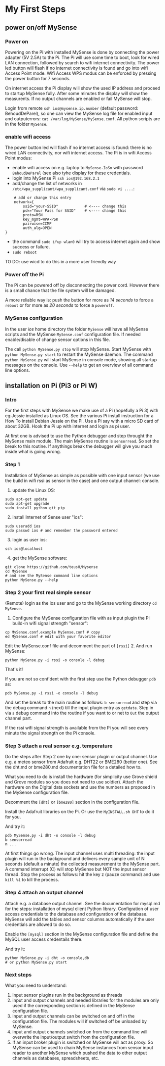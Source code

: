 # My First Steps
## power on/off MySense
### Power on
Powering on the Pi with installed MySense is done by connecting the power adapter (5V 2.5A) to the Pi.
The Pi will use some time to boot, look for wired LAN connection, followed by search to wifi internet connectivity. The power led button will flash if no internet connectivity is found and go into wifi Access Point mode.
Wifi Access WPS modus can be enforced by pressing the power button for 7 seconds.

On internet access the Pi display will show the used IP address and proceed to startup MySense fully. After some minutes the display will show the measurents.
If no output channels are enabled or fail MySense will stop.

Login from remote `ssh ios@mysense.ip.number` (default password: BehoudDeParel), so one can view the MySense log file for enabled input and outputerrors: `cat /var/log/MySense/MySense.conf`.
All python scripts are in the folder `MySense`.

### enable wifi access
The power button led will flash if no internet access is found: there is no wired LAN connectivity, nor wifi internet access.
The Pi is in wifi Access Point modus:
* enable wifi access on e.g. laptop to `MySense-IoSn` with password `BehoudDeParel` (see also tyhe display for these credentials.
* login into MySense Pi `ssh ios@192.168.2.1`
* add/change the list of networks in `/etc/wpa_supplicant/wpa_supplicant.conf` via `sudo vi ....`:
```
    # add or change this entry
    network={
        ssid="your-SSID"            # <---- change this
        psk="Your Pass for SSID"    # <---- change this
        proto=RSN
        key_mgmt=WPA-PSK
        pairwise=CCMP
        auth_alg=OPEN
}
```
* the command `sudo ifup wlan0` will try to access internet again and show success or failure.
* `sudo reboot`

TO DO: use wicd to do this in a more user friendly way

### Power off the Pi
The Pi can be powered off by disconnecting the power cord. However there is a small chance that the file system will be damaged.

A more reliable way is: push the button for more as *14 seconds* to force a `reboot` or for more as *20 seconds* to force a `poweroff`.


### MySense configuration
In the user *ios* home directory the folder `MySense` will have all MySense scripts and the MySense `MySense.conf` configuration file.
If needed enable/disable of change sensor options in this file.

The call `python MySense.py stop` will stop MySense. Start MySense with `python MySense.py start` to restart the MySense daemon. The command `python MySense.py` will start MySense in console mode, showing all startup messages on the console. Use `--help` to get an overview of all command line options.

## installation on Pi (Pi3 or Pi W)
### Intro
For the first steps with MySense we make use of a Pi (hopefully a Pi 3) with eg Jessie installed as Linux OS. See the various Pi install instruction for a How To install Debian Jessie on the Pi. Use a Pi say with a micro SD card of about 32GB. Hook the Pi up with internet and login as pi user.

At first one is advised to use the Python debugger and step throught the MySense main module. The main MySense routine is `sensorread`. So set the break to this routine.
If anythings break the debugger will give you much inside what is going wrong.
### Step 1
Installation of MySense as simple as possible with one input sensor (we use the build in wifi rssi as sensor in the case) and one output channel: console.

1. update the Linux OS:
```shell
sudo apt-get update
sudo apt-get upgrade
sudo install python git pip
```
2. install Internet of Sense user "ios":
```shell
sudo useradd ios
sudo passwd ios # and remember the password entered
```
3. login as user ios:
```shell
ssh ios@localhost
```
4. get the MySense software:
```shell
git clone https://github.com/teusH/Mysense
cd MySense
# and see the MySense command line options
python MySense.py --help
```
### Step 2 your first real simple sensor
(Remote) login as the ios user and go to the MySense working directory `cd MySense`.
1. Configure the MySense configuration file with as input plugin the Pi build-in wifi signal strength "sensor":
```
cp MySense.conf.example MySense.conf # copy
ed MySense.conf # edit with your favorite editor
```
Edit the MySense.conf file and decomment the part of `[rssi]`
2. And run MySense:
```shell
python MySense.py -i rssi -o console -l debug
```
That's it!

If you are not so confident with the first step use the Python debugger `pdb` as:
```shell
pdb MySense.py -i rssi -o console -l debug
```
And set the break to the main routine as follows: `b sensorread` and step via the debug command `n` (next) till the input plugin entry as `getdata`. Step in via `s` debug command into the routine if you want to or net to `Out` the output channel part.

If the rssi wifi signal strength is available from the Pi you will see every minute the signal strength on the Pi console.
### Step 3 attach a real sensor e.g. temperature
Do the steps after Step 2 one by one: sensor plugin or output channel.
Use e.g. a meteo sensor from Adafruit e.g. DHT22 or BME280 (better one). See the dht.md or bme280.md documentation file for a detailed how to.

What you need to do is install the hardware (for simplicity use Grove shield and Grove modules so you does not need to use soldier). Attach the hardware on the Digital data sockets and use the numbers as proposed in the MySense configuration file.

Decomment the `[dht]` or `[bme280]` section in the configuration file.

Install the Adafruit libraries on the Pi. Or use the `MyINSTALL.sh DHT` to do it for you.

And try it:
```shell
pdb MySense.py -i dht -o console -l debug
b sensorread
n ...
```
At first things go wrong. The input channel uses multi threading: the input plugin will run in the background and delivers every sample unit of N seconds (default a minute) the collected measurement to the MySense part. A command interrupt (<cntrl>C) will stop MySense but NOT the input sensor thread. Stop the process as follows: hit the key <cntrl>z (pauze command) and use `kill %1` to kill the process.

### Step 4 attach an output channel
Attach e.g. a database output channel. See the documentation for mysql.md for the steps: installation of mysql client Python library. Configration of user access credentials to the database and configuration of the database. MySense will add the tables and sensor columns automatically if the user credentials are allowed to do so.

Enable the `[mysql]` section in the MySense configuration file and define the MySQL user access credentails there.

And try it:
```shell
python MySense.py -i dht -o console,db
# or python MySense.py start
```
### Next steps
What you need to understand:
1. input sensor plugins run in the background as threads
2. input and output channels and needed libraries for the modules are only used if the corresponding section is defined in the MySense configuration file.
3. input and output channels can be switched on and off in the configuration file. The modules will if switched off be unloaded by MySense. 
4. input and output channels switched on from the command line will overwrite the input/output switch from the configuration file.
5. If an input broker plugin is switched on MySense will act as proxy. So MySense can be used to chain MySense instances from sensor input reader to another MySense which pushed the data to other output channels as databases, spreadsheets, etc.

